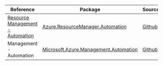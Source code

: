 | Reference | Package | Source |
|---|---|---|
|[Resource Management - Automation](resourcemanager.automation-readme.md)|[Azure.ResourceManager.Automation](https://www.nuget.org/packages/Azure.ResourceManager.Automation)|[Github](https://github.com/Azure/azure-sdk-for-net/blob/main/sdk/automation/Azure.ResourceManager.Automation)|
|Management - Automation|[Microsoft.Azure.Management.Automation](https://www.nuget.org/packages/Microsoft.Azure.Management.Automation)|[Github](https://github.com/Azure/azure-sdk-for-net)|
